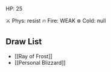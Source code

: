 HP: 25


⚔️ Phys: resist
🔥 Fire: WEAK
❄️ Cold: null


## Draw List
- [[Ray of Frost]]
- [[Personal Blizzard]]